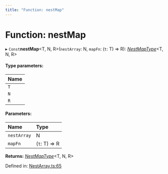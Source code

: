 ```yaml
---
title: "Function: nestMap"
---
```


# Function: nestMap

▸ `Const`**nestMap**<T, N, R\>(`nestArray`: N, `mapFn`: (`t`: T) => R): [*NestMapType*](../types/nestmaptype.md)<T, N, R\>

#### Type parameters:

Name |
:------ |
`T` |
`N` |
`R` |

#### Parameters:

Name | Type |
:------ | :------ |
`nestArray` | N |
`mapFn` | (`t`: T) => R |

**Returns:** [*NestMapType*](../types/nestmaptype.md)<T, N, R\>

Defined in: [NestArray.ts:65](https://github.com/44x1carbon/gigantes/blob/2721068/src/NestArray.ts#L65)
